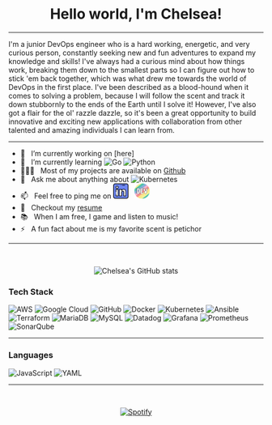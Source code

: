 

<!--
## Hi there 👋 

**Chelz1990/Chelz1990** is a ✨ _special_ ✨ repository because its `README.md` (this file) appears on your GitHub profile.

Here are some ideas to get you started:

- 🔭 I’m currently working on ...
- 🌱 I’m currently learning ...
- 👯 I’m looking to collaborate on ...
- 🤔 I’m looking for help with ...
- 💬 Ask me about ...
- 📫 How to reach me: ...
- 😄 Pronouns: ...
- ⚡ Fun fact: ...

####add this


-->

<h1 align="center">Hello world, I'm Chelsea!</h1>

---

I'm a junior DevOps engineer who is a hard working, energetic, and very curious person, constantly seeking new and fun adventures to expand my knowledge and skills! I've always had a curious mind about how things work, breaking them down to the smallest parts so I can figure out how to stick 'em back together, which was what drew me towards the world of DevOps in the first place. I've been described as a blood-hound when it comes to solving a problem, because I will follow the scent and track it down stubbornly to the ends of the Earth until I solve it! However, I've also got a flair for the ol' razzle dazzle, so it's been a great opportunity to build innovative and exciting new applications with collaboration from other talented and amazing individuals I can learn from.

---

- 🔭 &nbsp; I’m currently working on [here]
- 🌱 &nbsp; I’m currently learning ![Go](https://img.shields.io/badge/go-%2300ADD8.svg?style=for-the-badge&logo=go&logoColor=white) ![Python](https://img.shields.io/badge/python-3670A0?style=for-the-badge&logo=python&logoColor=ffdd54)
- 👨🏻‍💻 &nbsp; Most of my projects are available on [Github](https://github.com/Chelz1990?tab=repositories)
- 💬 &nbsp; Ask me about anything about ![Kubernetes](https://img.shields.io/badge/kubernetes-%23326ce5.svg?style=for-the-badge&logo=kubernetes&logoColor=white) 
- 📫 &nbsp; Feel free to ping me on <a href="https://www.linkedin.com/in/chelzwoods90/"><img height="30" src="https://raw.githubusercontent.com/8bithemant/8bithemant/master/linkedin.png?raw=true"></a>&nbsp;&nbsp; <a href="https://dev.to/chelz1990"><img height="30" src="https://raw.githubusercontent.com/8bithemant/8bithemant/master/devto.png?raw=true"></a>&nbsp;&nbsp;
- 📝 &nbsp; Checkout my [resume]([HERE])
- 📚 &nbsp; When I am free, I game and listen to music!
- ⚡ &nbsp; A fun fact about me is my favorite scent is petichor

---
&nbsp;<div align="center">
![Chelsea's GitHub stats](https://github-readme-stats.vercel.app/api?username=chelz1990&show_icons=true&theme=onedark)
</div>

<h3>Tech Stack</h3>

![AWS](https://img.shields.io/badge/AWS-%23FF9900.svg?style=for-the-badge&logo=amazon-aws&logoColor=white) ![Google Cloud](https://img.shields.io/badge/GoogleCloud-%234285F4.svg?style=for-the-badge&logo=google-cloud&logoColor=white) ![GitHub](https://img.shields.io/badge/github-%23121011.svg?style=for-the-badge&logo=github&logoColor=white) ![Docker](https://img.shields.io/badge/docker-%230db7ed.svg?style=for-the-badge&logo=docker&logoColor=white) ![Kubernetes](https://img.shields.io/badge/kubernetes-%23326ce5.svg?style=for-the-badge&logo=kubernetes&logoColor=white) ![Ansible](https://img.shields.io/badge/ansible-%231A1918.svg?style=for-the-badge&logo=ansible&logoColor=white) ![Terraform](https://img.shields.io/badge/terraform-%235835CC.svg?style=for-the-badge&logo=terraform&logoColor=white) ![MariaDB](https://img.shields.io/badge/MariaDB-003545?style=for-the-badge&logo=mariadb&logoColor=white) ![MySQL](https://img.shields.io/badge/mysql-4479A1.svg?style=for-the-badge&logo=mysql&logoColor=white) ![Datadog](https://img.shields.io/badge/datadog-%23632CA6.svg?style=for-the-badge&logo=datadog&logoColor=white) ![Grafana](https://img.shields.io/badge/grafana-%23F46800.svg?style=for-the-badge&logo=grafana&logoColor=white) ![Prometheus](https://img.shields.io/badge/Prometheus-E6522C?style=for-the-badge&logo=Prometheus&logoColor=white) ![SonarQube](https://img.shields.io/badge/SonarQube-black?style=for-the-badge&logo=sonarqube&logoColor=4E9BCD)  

---
<h3>Languages</h3>

![JavaScript](https://img.shields.io/badge/javascript-%23323330.svg?style=for-the-badge&logo=javascript&logoColor=%23F7DF1E) ![YAML](https://img.shields.io/badge/yaml-%23ffffff.svg?style=for-the-badge&logo=yaml&logoColor=151515)

---

&nbsp;<div align="center">
  [![Spotify](https://novatorem.vercel.app/api/spotify?background_color=0d1117&border_color=ffffff)](https://open.spotify.com/user/1230925756)
</div>
